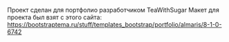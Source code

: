 Проект сделан для портфолио разработчиком TeaWithSugar Макет для проекта был взят с этого сайта: https://bootstraptema.ru/stuff/templates_bootstrap/portfolio/almaris/8-1-0-6742
